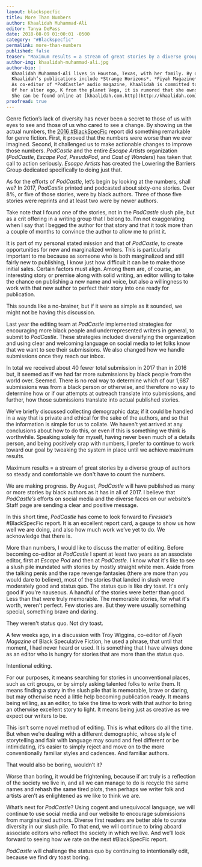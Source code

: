 ```yaml
---
layout: blackspecfic
title: More Than Numbers
author: Khaalidah Muhammad-Ali
editor: Tanya DePass
date: 2018-08-09 01:00:01 -0500
category: "#Blackspecfic"
permalink: more-than-numbers
published: false
teaser: "Maximum results = a stream of great stories by a diverse group of authors so steady and comfortable we don't have to count the numbers."
author-img: khaalidah-muhammad-ali.jpg
author-bio: |
  Khaalidah Muhammad-Ali lives in Houston, Texas, with her family. By day she works as a breast oncology nurse. At all other times, she juggles, none too successfully, the multiple other facets of her very busy life.
  Khaalidah’s publications include *Strange Horizons*, *Fiyah Magazine*, *Diabolical Plots* and others. Her fiction has been featured in "The Best Science Fiction and Fantasy of the Year&#58; Volume 12" edited by Jonathan Strahan and "The Best Science Fiction of the Year&#58; Volume Three" edited by Neil Clarke. You can hear her narrations at any of the four *Escape Artists* podcasts, *Far Fetched Fables*, and *Strange Horizons*.
  As co-editor of *PodCastle* audio magazine, Khaalidah is committed to encouraging more women and POC to submit fantasy stories.
  Of her alter ego, K from the planet Vega, it is rumored that she owns a time machine and knows the secret to immortality.
  She can be found online at [khaalidah.com.http](http://khaalidah.com)
proofread: true
---
```


Genre fiction’s lack of diversity has never been a secret to those of us with eyes to see and those of us who cared to see a change. By showing us the actual numbers, the [2016 #BlackSpecFic](https://firesidefiction.com/blackspecfic-2016) report did something remarkable for genre fiction. First, it proved that the numbers were worse than we ever imagined. Second, it challenged us to make actionable changes to improve those numbers. *PodCastle* and the entire *Escape Artists* organization (*PodCastle*, *Escape Pod*, *PseudoPod*, and *Cast of Wonders*) has taken that call to action seriously. *Escape Artists* has created the Lowering the Barriers Group dedicated specifically to doing just that.

As for the efforts of *PodCastle*, let’s begin by looking at the numbers, shall we? In 2017, *PodCastle* printed and podcasted about sixty-one stories. Over 8%, or five of those stories, were by black authors. Three of those five stories were reprints and at least two were by newer authors.

Take note that I found one of the stories, not in the *PodCastle* slush pile, but as a crit offering in a writing group that I belong to. I'm not exaggerating when I say that I begged the author for that story and that it took more than a couple of months to convince the author to allow me to print it.

It is part of my personal stated mission and that of *PodCastle*, to create opportunities for new and marginalized writers. This is particularly important to me because as someone who is both marginalized and still fairly new to publishing, I know just how difficult it can be to make those initial sales. Certain factors must align. Among them are, of course, an interesting story or premise along with solid writing, an editor willing to take the chance on publishing a new name and voice, but also a willingness to work with that new author to perfect their story into one ready for publication.

This sounds like a no-brainer, but if it were as simple as it sounded, we might not be having this discussion.

Last year the editing team at *PodCastle* implemented strategies for encouraging more black people and underrepresented writers in general, to submit to *PodCastle*. These strategies included diversifying the organization and using clear and welcoming language on social media to let folks know that we want to see their submissions. We also changed how we handle submissions once they reach our inbox.

In total we received about 40 fewer total submission in 2017 than in 2016 but, it seemed as if we had far more submissions by black people from the world over. Seemed. There is no real way to determine which of our 1,687 submissions was from a black person or otherwise, and therefore no way to determine how or if our attempts at outreach translate into submissions, and further, how those submissions translate into actual published stories.

We’ve briefly discussed collecting demographic data; if it could be handled in a way that is private and ethical for the sake of the authors, and so that the information is simple for us to collate. We haven't yet arrived at any conclusions about how to do this, or even if this is something we think is worthwhile. Speaking solely for myself, having never been much of a details person, and being positively crap with numbers, I prefer to continue to work toward our goal by tweaking the system in place until we achieve maximum results.

Maximum results = a stream of great stories by a diverse group of authors so steady and comfortable we don't have to count the numbers.

We are making progress. By August, *PodCastle* will have published as many or more stories by black authors as it has in all of 2017. I believe that *PodCastle’s* efforts on social media and the diverse faces on our website’s Staff page are sending a clear and positive message.

In this short time, *PodCastle* has come to look forward to *Fireside’s* #BlackSpecFic report. It is an excellent report card, a gauge to show us how well we are doing, and also how much work we’ve yet to do. We acknowledge that there is.

More than numbers, I would like to discuss the matter of editing. Before becoming co-editor at *PodCastle* I spent at least two years as an associate editor, first at *Escape Pod* and then at *PodCastle*. I know what it's like to see a slush pile inundated with stories by mostly straight white men. Aside from the talking penis and the rape revenge fantasies (there are more than you would dare to believe), most of the stories that landed in slush were moderately good and status quo. The status quo is like dry toast. It's only good if you're nauseous. A handful of the stories were better than good. Less than that were truly memorable. The memorable stories, for what it's worth, weren't perfect. Few stories are. But they were usually something special, something brave and daring.

They weren't status quo. Not dry toast.

A few weeks ago, in a discussion with Troy Wiggins, co-editor of *Fiyah Magazine* of Black Speculative Fiction, he used a phrase, that until that moment, I had never heard or used. It is something that I have always done as an editor who is hungry for stories that are more than the status quo.

Intentional editing.

For our purposes, it means searching for stories in unconventional places, such as crit groups, or by simply asking talented folks to write them. It means finding a story in the slush pile that is memorable, brave or daring, but may otherwise need a little help becoming publication ready. It means being willing, as an editor, to take the time to work with that author to bring an otherwise excellent story to light. It means being just as creative as we expect our writers to be.

This isn’t some novel method of editing. This is what editors do all the time. But when we’re dealing with a different demographic, whose style of storytelling and flair with language may sound and feel different or be intimidating, it’s easier to simply reject and move on to the more conventionally familiar styles and cadences. And familiar authors.

That would also be boring, wouldn’t it?

Worse than boring, it would be frightening, because if art truly is a reflection of the society we live in, and all we can manage to do is recycle the same names and rehash the same tired plots, then perhaps we writer folk and artists aren’t as enlightened as we like to think we are.

What’s next for *PodCastle*? Using cogent and unequivocal language, we will continue to use social media and our website to encourage submissions from marginalized authors. Diverse first readers are better able to curate diversity in our slush pile. To that end, we will continue to bring aboard associate editors who reflect the society in which we live. And we’ll look forward to seeing how we rate on the next #BlackSpecFic report.

*PodCastle* will challenge the status quo by continuing to intentionally edit, because we find dry toast boring.

